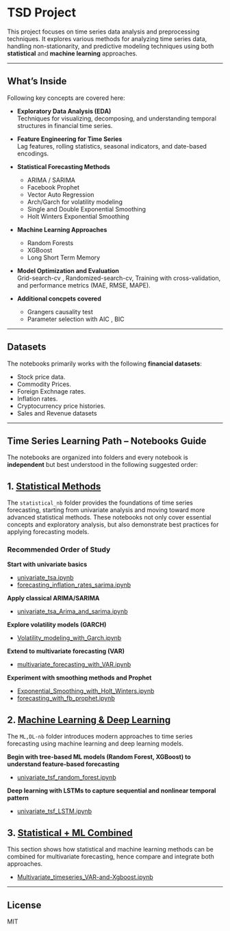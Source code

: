 # TSD Project

This project focuses on time series data analysis and preprocessing techniques. It explores various methods for analyzing time series data, handling non-stationarity, and predictive modeling techniques using both **statistical** and **machine learning** approaches.

---

##  What’s Inside

Following key concepts are covered here:

- **Exploratory Data Analysis (EDA)**  
  Techniques for visualizing, decomposing, and understanding temporal structures in financial time series.

  
- **Feature Engineering for Time Series**  
  Lag features, rolling statistics, seasonal indicators, and date-based encodings.
  

- **Statistical Forecasting Methods**  
 
  - ARIMA / SARIMA  
  - Facebook Prophet
  - Vector Auto Regression
  - Arch/Garch for volatility modeling
  - Single and Double Exponential Smoothing
  - Holt Winters Exponential Smoothing
  

- **Machine Learning Approaches**  

  - Random Forests
  - XGBoost
  - Long Short Term Memory


- **Model Optimization and Evaluation**  
  Grid-search-cv , Randomized-search-cv, Training with cross-validation, and performance metrics (MAE, RMSE, MAPE).


- **Additional concpets covered**
  - Grangers causality test
  - Parameter selection with AIC , BIC 

---

## Datasets

The notebooks primarily works with the following **financial datasets**:

- Stock price data.
- Commodity Prices.
- Foreign Exchnage rates.
- Inflation rates.
- Cryptocurrency price histories.
- Sales and Revenue datasets

---

## Time Series Learning Path – Notebooks Guide

The notebooks are organized into folders and  every notebook is  **independent** but best understood in  the following suggested order:

## 1. [Statistical Methods](Notebooks/statistical_nb)

The `statistical_nb` folder provides the foundations of time series forecasting, starting from univariate analysis and moving toward more advanced statistical methods. These notebooks not only cover essential concepts and exploratory analysis, but also demonstrate best practices for applying forecasting models.

### Recommended Order of Study

 **Start with univariate basics**

   * [univariate_tsa.ipynb](Notebooks/statistical_nb/univariate_tsa.ipynb)
   * [forecasting_inflation_rates_sarima.ipynb](Notebooks/statistical_nb/forecasting_inflation_rates_sarima.ipynb)
     
 **Apply classical ARIMA/SARIMA**

   * [univariate_tsa_Arima_and_sarima.ipynb](Notebooks/statistical_nb/univariate_tsa_Arima_and_sarima.ipynb)

 **Explore volatility models (GARCH)**

   * [Volatility_modeling_with_Garch.ipynb](Notebooks/statistical_nb/Volatility_modeling_with_Garch.ipynb)

 **Extend to multivariate forecasting (VAR)**

   * [multivariate_forecasting_with_VAR.ipynb](Notebooks/statistical_nb/multivariate_forecasting_with_VAR.ipynb)
     
 **Experiment with smoothing methods and Prophet**

   * [Exponential_Smoothing_with_Holt_Winters.ipynb](Notebooks/statistical_nb/Exponential_Smoothing_with_Holt_Winters.ipynb)
   * [forecasting_with_fb_prophet.ipynb](Notebooks/statistical_nb/foracasting_with_fb_prophet.ipynb)

## 2. [Machine Learning & Deep Learning](Notebooks/Ml,Dl-nb)

The `ML,DL-nb` folder introduces modern approaches to time series forecasting using machine learning and deep learning models.

 **Begin with tree-based ML models (Random Forest, XGBoost) to understand feature-based forecasting**

   * [univariate_tsf_random_forest.ipynb](Notebooks/Ml,Dl-nb/univariate_tsf_random_forest.ipynb)
     
 **Deep learning with LSTMs to capture sequential and nonlinear temporal pattern**

   * [univariate_tsf_LSTM.ipynb](Notebooks/Ml,Dl-nb/univariate_tsf_LSTM.ipynb)

## 3. [Statistical + ML Combined](Notebooks/statistical_and_ml_nb)

This section shows how statistical and machine learning methods can be combined for multivariate forecasting, hence compare and integrate both approaches.


* [Multivariate_timeseries_VAR-and-Xgboost.ipynb](Notebooks/statistical_and_ml_nb/Multivariate_timeseries_VAR-and-Xgboost.ipynb)


---


## License

MIT
